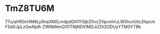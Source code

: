 # TmZ8TU6M

77u/aHR0cHM6Ly9naXN0LmdpdGh1Yi5jb20vc2VpcmVuLW5hcnUtc2hpcmF5dXJpLzQwNjdh
ZWNkNmQ1OTNjNDViMDJiZDI2ODUyYTM0YTBk
